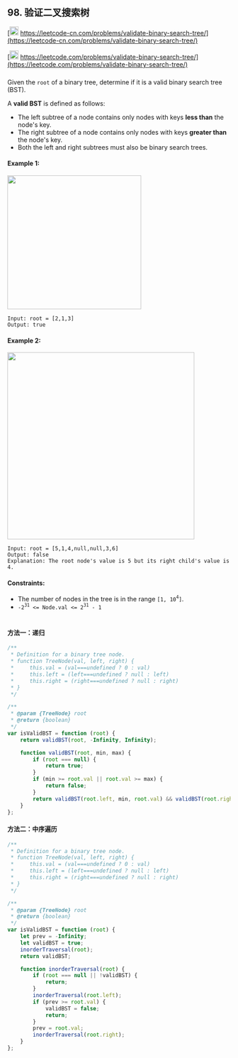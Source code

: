 ## 98. 验证二叉搜索树

[<img src="https://static.leetcode-cn.com/cn-mono-assets/production/assets/logo-dark-cn.c42314a8.svg" height="20" /> https://leetcode-cn.com/problems/validate-binary-search-tree/](https://leetcode-cn.com/problems/validate-binary-search-tree/)

[<img src="https://assets.leetcode.com/static_assets/public/webpack_bundles/images/logo-dark.e99485d9b.svg" height="20"/> https://leetcode.com/problems/validate-binary-search-tree/](https://leetcode.com/problems/validate-binary-search-tree/)

###

Given the `root` of a binary tree, determine if it is a valid binary search tree (BST).

A **valid BST** is defined as follows:

-   The left subtree of a node contains only nodes with keys **less than** the node's key.
-   The right subtree of a node contains only nodes with keys **greater than** the node's key.
-   Both the left and right subtrees must also be binary search trees.

#### Example 1:

<img src="https://assets.leetcode.com/uploads/2020/12/01/tree1.jpg" width="302" />

```
Input: root = [2,1,3]
Output: true
```

#### Example 2:

<img src="https://assets.leetcode.com/uploads/2020/12/01/tree2.jpg" width="422" />

```
Input: root = [5,1,4,null,null,3,6]
Output: false
Explanation: The root node's value is 5 but its right child's value is 4.
```

#### Constraints:

-   The number of nodes in the tree is in the range `[1, 10`<sup>`4`</sup>`]`.
-   `-2`<sup>`31`</sup>` <= Node.val <= 2`<sup>`31`</sup>` - 1`

#

#### 方法一：递归

```js
/**
 * Definition for a binary tree node.
 * function TreeNode(val, left, right) {
 *     this.val = (val===undefined ? 0 : val)
 *     this.left = (left===undefined ? null : left)
 *     this.right = (right===undefined ? null : right)
 * }
 */

/**
 * @param {TreeNode} root
 * @return {boolean}
 */
var isValidBST = function (root) {
    return validBST(root, -Infinity, Infinity);

    function validBST(root, min, max) {
        if (root === null) {
            return true;
        }
        if (min >= root.val || root.val >= max) {
            return false;
        }
        return validBST(root.left, min, root.val) && validBST(root.right, root.val, max);
    }
};
```

#### 方法二：中序遍历

```js
/**
 * Definition for a binary tree node.
 * function TreeNode(val, left, right) {
 *     this.val = (val===undefined ? 0 : val)
 *     this.left = (left===undefined ? null : left)
 *     this.right = (right===undefined ? null : right)
 * }
 */

/**
 * @param {TreeNode} root
 * @return {boolean}
 */
var isValidBST = function (root) {
    let prev = -Infinity;
    let validBST = true;
    inorderTraversal(root);
    return validBST;

    function inorderTraversal(root) {
        if (root === null || !validBST) {
            return;
        }
        inorderTraversal(root.left);
        if (prev >= root.val) {
            validBST = false;
            return;
        }
        prev = root.val;
        inorderTraversal(root.right);
    }
};
```
